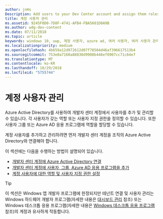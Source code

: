 ```yaml
---
author: jnHs
Description: Add users to your Dev Center account and assign them roles with specific permissions.
title: 계정 사용자 관리
ms.assetid: 9245F0D0-7D8F-4741-AFB4-FBA5601D0A9B
ms.author: wdg-dev-content
ms.date: 07/11/2018
ms.topic: article
keywords: windows 10, uwp, 계정 사용자, azure ad, 여러 사용자, 여러 사용자 관리
ms.localizationpriority: medium
ms.openlocfilehash: 4b659a12d972612d07f78504d46af396617513b4
ms.sourcegitcommit: 753e0a7160a88830d9908b446ef0907cc71c64e7
ms.translationtype: MT
ms.contentlocale: ko-KR
ms.lasthandoff: 10/29/2018
ms.locfileid: "5755744"
---
```

# <a name="manage-account-users"></a>계정 사용자 관리

Azure Active Directory를 사용하여 개발자 센터 계정에서 사용자를 추가 및 관리할 수 있습니다. 각 사용자가 갖는 역할 또는 사용자 지정 권한을 정의할 수 있습니다. 또한 사용자 그룹 또는 Azure AD 응용 프로그램에 역할을 할당할 수 있습니다.

계정 사용자를 추가하고 관리하려면 먼저 개발자 센터 계정을 조직의 Azure Active Directory와 연결해야 합니다. 

이 섹션에는 다음을 수행하는 방법이 설명되어 있습니다.

-   [개발자 센터 계정에 Azure Active Directory 연결](associate-azure-ad-with-dev-center.md)
-   [개발자 센터 계정에 사용자, 그룹, Azure AD 응용 프로그램을 추가](add-users-groups-and-azure-ad-applications.md)
-   [계정 사용자에 대한 역할 및 사용자 지정 권한 설정](set-custom-permissions-for-account-users.md)

> [!TIP]
> 이 섹션은 Windows 앱 개발자 프로그램에 한정되지만 테넌트 연결 및 사용자 관리는 Windows 하드웨어 개발자 프로그램(자세한 내용은 [대시보드 관리](https://docs.microsoft.com/windows-hardware/drivers/dashboard/dashboard-administration) 참조) 또는 Windows 데스크톱 응용 프로그램(자세한 내용은 [Windows 데스크톱 응용 프로그램](https://docs.microsoft.com/windows/desktop/appxpkg/windows-desktop-application-program#add-and-manage-account-users) 참조)의 계정과 유사하게 작동합니다.
